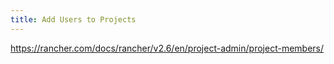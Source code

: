 ```yaml
---
title: Add Users to Projects
---
```


https://rancher.com/docs/rancher/v2.6/en/project-admin/project-members/